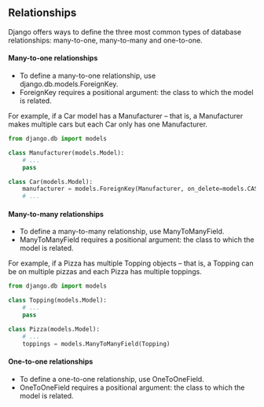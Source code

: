 ## Relationships

Django offers ways to define the three most common types of database relationships: many-to-one, many-to-many and one-to-one.

#### Many-to-one relationships

* To define a many-to-one relationship, use django.db.models.ForeignKey. 
* ForeignKey requires a positional argument: the class to which the model is related.

For example, if a Car model has a Manufacturer – that is, a Manufacturer makes multiple cars but each Car only has one Manufacturer.

```python
from django.db import models

class Manufacturer(models.Model):
    # ...
    pass

class Car(models.Model):
    manufacturer = models.ForeignKey(Manufacturer, on_delete=models.CASCADE)
    # ...
```

#### Many-to-many relationships

* To define a many-to-many relationship, use ManyToManyField. 
* ManyToManyField requires a positional argument: the class to which the model is related.

For example, if a Pizza has multiple Topping objects – that is, a Topping can be on multiple pizzas and each Pizza has multiple toppings.

```python
from django.db import models

class Topping(models.Model):
    # ...
    pass

class Pizza(models.Model):
    # ...
    toppings = models.ManyToManyField(Topping)
```

#### One-to-one relationships

* To define a one-to-one relationship, use OneToOneField. 
* OneToOneField requires a positional argument: the class to which the model is related.

